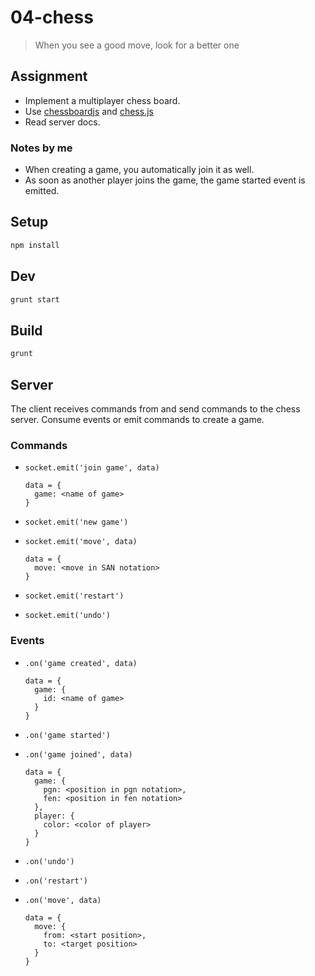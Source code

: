 # 04-chess

> When you see a good move, look for a better one

## Assignment

* Implement a multiplayer chess board.
* Use [chessboardjs](https://www.npmjs.com/package/chessboardjs) and [chess.js](https://www.npmjs.com/package/chess.js)
* Read server docs.

### Notes by me
* When creating a game, you automatically join it as well.
* As soon as another player joins the game, the game started event is emitted.

## Setup

```bash
npm install
```

## Dev

```bash
grunt start
```

## Build

```bash
grunt
```

## Server

The client receives commands from and send commands to the chess server.
Consume events or emit commands to create a game.

### Commands

* `socket.emit('join game', data)`

  ```
  data = {
    game: <name of game>
  }
  ```

* `socket.emit('new game')`
* `socket.emit('move', data)`

  ```
  data = {
    move: <move in SAN notation>
  }
  ```

* `socket.emit('restart')`
* `socket.emit('undo')`

### Events

* `.on('game created', data)`

  ```
  data = {
    game: {
      id: <name of game>
    }
  }
  ```

* `.on('game started')`
* `.on('game joined', data)`

  ```
  data = {
    game: {
      pgn: <position in pgn notation>,
      fen: <position in fen notation>
    },
    player: {
      color: <color of player>
    }
  }
  ```

* `.on('undo')`
* `.on('restart')`
* `.on('move', data)`

  ```
  data = {
    move: {
      from: <start position>,
      to: <target position>
    }
  }
  ```
